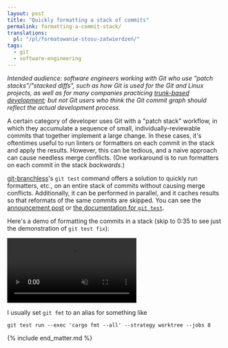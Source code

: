 ```yaml
---
layout: post
title: "Quickly formatting a stack of commits"
permalink: formatting-a-commit-stack/
translations:
  pl: "/pl/formatowanie-stosu-zatwierdzeń/"
tags:
  - git
  - software-engineering
---
```


_Intended audience: software engineers working with Git who use "patch stacks"/"stacked diffs", such as how Git is used for the Git and Linux projects, as well as for many companies practicing [trunk-based development](https://trunkbaseddevelopment.com/); but not Git users who think the Git commit graph should reflect the actual development process._

A certain category of developer uses Git with a "patch stack" workflow, in which they accumulate a sequence of small, individually-reviewable commits that together implement a large change. In these cases, it's oftentimes useful to run linters or formatters on each commit in the stack and apply the results. However, this can be tedious, and a naive approach can cause needless merge conflicts. (One workaround is to run formatters on each commit in the stack *backwards*.)

[git-branchless](https://github.com/arxanas/git-branchless)'s `git test` command offers a solution to quickly run formatters, etc., on an entire stack of commits without causing merge conflicts. Additionally, it can be performed in parallel, and it caches results so that reformats of the same commits are skipped. You can see the [announcement post](https://github.com/arxanas/git-branchless/discussions/803) or [the documentation for `git test`](https://github.com/arxanas/git-branchless/wiki/Command:-git-test).

Here's a demo of formatting the commits in a stack (skip to 0:35 to see just the demonstration of `git test fix`):

<video src="https://user-images.githubusercontent.com/454057/219904589-79657aed-9356-4f87-a0e4-bdcfbe691621.mov" controls="controls" muted="muted"></video>

I usually set `git fmt` to an alias for something like

```
git test run --exec 'cargo fmt --all' --strategy worktree --jobs 8
```

{% include end_matter.md %}
